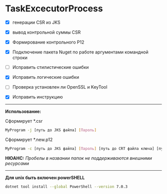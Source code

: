 # TaskExcecutorProcess

- [x] генерации CSR из JKS
- [x] вывод контрольной суммы CSR
- [x] Формирование контрольного P12

- [x] Подключение пакета Nuget по работе аргументами командной строки
- [ ] Исправить стилистические ошибки
- [x] Исправить логические ошибки
- [ ] Проверка установлен ли OpenSSL и KeyTool
- [x] Исправить инструкцию

***
**Использование:**

Сформирует *.csr
 ```bash */
 MyProgram -j [путь до JKS файла] [Пароль]
 ```
Сформирует *.new.p12
```bash */
MyProgram -c [путь до JKS файла] [Пароль] [путь до CRT файла ключа] [путь до CSR файла для сверки]
```

**НЮАНС:** *Пробелы в названии папок не поддерживаются внешними ресурсами*


***
**Для unix быть включен powerSHELL** 
```bash */
dotnet tool install --global PowerShell --version 7.0.3
```

